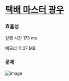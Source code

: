 # [택배 마스터 광우](https://softeer.ai/practice/6273)

### 효율성

실행 시간
175 ms

메모리
11.07 MB

### 문제
![image](https://github.com/Dokuny/daily-algorithm/assets/87813831/978ca361-aa37-4a54-b0e0-484a100c313d)
